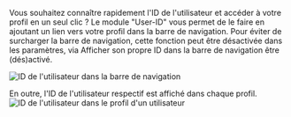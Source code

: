 Vous souhaitez connaître rapidement l'ID de l'utilisateur et accéder à votre profil en un seul clic ? 
Le module "User-ID" vous permet de le faire en ajoutant un lien vers votre profil dans la barre de navigation. 
 Pour éviter de surcharger la barre de navigation, cette fonction peut être désactivée dans les paramètres, via Afficher son propre ID dans la barre de navigation être (dés)activé.

![ID de l'utilisateur dans la barre de navigation](./navbar.png)

En outre, l'ID de l'utilisateur respectif est affiché dans chaque profil.
![ID de l'utilisateur dans le profil d'un utilisateur](./profile.png)
